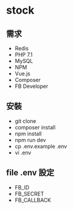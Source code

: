 # stock

## 需求
* Redis
* PHP 7.1
* MySQL
* NPM
* Vue.js
* Composer
* FB Developer 

## 安裝
* git clone
* composer install
* npm install
* npm run dev
* cp .env.example .env
* vi .env

## file .env 設定
* FB_ID
* FB_SECRET
* FB_CALLBACK
